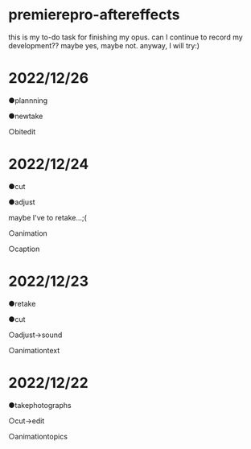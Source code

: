 # premierepro-aftereffects
this is my to-do task for finishing my opus. can I continue to record my development?? maybe yes, maybe not. anyway, I will try:)

# 2022/12/26
●plannning

●newtake

○bitedit

# 2022/12/24
●cut 

●adjust

maybe I've to retake...;(

○animation

○caption 

# 2022/12/23
●retake

●cut

○adjust->sound

○animationtext

# 2022/12/22 
●takephotographs

○cut->edit 

○animationtopics
